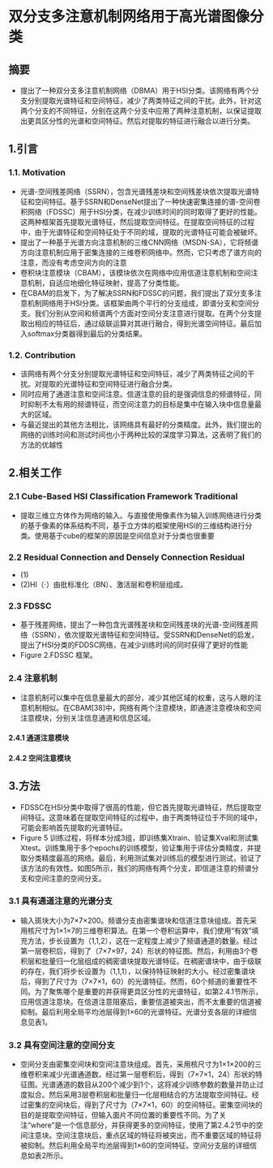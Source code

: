 # 双分支多注意机制网络用于高光谱图像分类 #
## 摘要 ##
- 提出了一种双分支多注意机制网络（DBMA）用于HSI分类。该网络有两个分支分别提取光谱特征和空间特征，减少了两类特征之间的干扰。此外，针对这两个分支的不同特征，分别在这两个分支中应用了两种注意机制，以保证提取出更具区分性的光谱和空间特征。然后对提取的特征进行融合以进行分类。
## 1.引言 ##
### 1.1. Motivation ###
- 光谱-空间残差网络（SSRN），包含光谱残差块和空间残差块依次提取光谱特征和空间特征。基于SSRN和DenseNet提出了一种快速密集连接的谱-空间卷积网络（FDSSC）用于HSI分类，在减少训练时间的同时取得了更好的性能。这两种框架首先提取光谱特征，然后提取空间特征。在提取空间特征的过程中，由于光谱特征和空间特征处于不同的域，提取的光谱特征可能会被破坏。
-  提出了一种基于光谱方向注意机制的三维CNN网络（MSDN-SA），它将频谱方向注意机制应用于密集连接的三维卷积网络中。然而，它只考虑了谱方向的注意，而没有考虑空间方向的注意
- 卷积块注意模块（CBAM），该模块依次在网络中应用信道注意机制和空间注意机制，自适应地细化特征映射，提高了分类性能。
- 在CBAM的启发下，为了解决SSRN和FDSSC的问题，我们提出了双分支多注意机制网络用于HSI分类。该框架由两个平行的分支组成，即谱分支和空间分支。我们分别从空间和频谱两个方面对空间分支注意进行提取。在两个分支提取出相应的特征后，通过级联运算对其进行融合，得到光谱空间特征。最后加入softmax分类器得到最后的分类结果。
### 1.2. Contribution ### 
- 该网络有两个分支分别提取光谱特征和空间特征，减少了两类特征之间的干扰。对提取的光谱特征和空间特征进行融合分类。
- 同时应用了通道注意和空间注意。信道注意的目的是强调信息的频谱特征，同时抑制不太有用的频谱特征，而空间注意力的目标是集中在输入块中信息量最大的区域。
- 与最近提出的其他方法相比，该网络具有最好的分类精度。此外，我们提出的网络的训练时间和测试时间也小于两种比较的深度学习算法，这表明了我们的方法的优越性
## 2.相关工作 ##
### 2.1 Cube-Based HSI Classification Framework Traditional ###
- 提取三维立方体作为网络的输入。与直接使用像素作为输入训练网络进行分类的基于像素的体系结构不同，基于立方体的框架使用HSI的三维结构进行分类。使用基于cube的框架的原因是空间信息对于分类也很重要
### 2.2 Residual Connection and Densely Connection Residual ###
- (1)
- (2)Hl（·）由批标准化（BN）、激活层和卷积层组成。
### 2.3 FDSSC ###
- 基于残差网络，提出了一种包含光谱残差块和空间残差块的光谱-空间残差网络（SSRN），依次提取光谱特征和空间特征。受SSRN和DenseNet的启发，提出了HSI分类的FDDSC网络，在减少训练时间的同时获得了更好的性能
- Figure 2.FDSSC 框架。  
### 2.4 注意机制 ###
- 注意机制可以集中在信息量最大的部分，减少其他区域的权重，这与人眼的注意机制相似。在CBAM[38]中，网络有两个注意模块，即通道注意模块和空间注意模块，分别关注信息通道和信息区域。
#### 2.4.1 通道注意模块 ####
#### 2.4.2 空间注意模块 ####
## 3.方法 ##
- FDSSC在HSI分类中取得了很高的性能，但它首先提取光谱特征，然后提取空间特征。这意味着在提取空间特征的过程中，由于两类特征位于不同的域中，可能会影响首先提取的光谱特征。
- Figure 5 训练过程，将样本分成3组，即训练集Xtrain、验证集Xval和测试集Xtest。训练集用于多个epochs的训练模型，验证集用于评估分类精度，并提取分类精度最高的网络。最后，利用测试集对训练后的模型进行测试，验证了该方法的有效性。如图5所示，我们的网络有两个分支，即信道注意的频谱分支和空间注意的空间分支。
### 3.1 具有通道注意的光谱分支 ###
- 输入斑块大小为7×7×200。频谱分支由密集谱块和信道注意块组成。首先采用核尺寸为1×1×7的三维卷积算法。在第一个卷积运算中，我们使用“有效”填充方法，步长设置为（1,1,2），这在一定程度上减少了频谱通道的数量。经过第一层卷积后，得到了（7×7×97，24）形状的特征图。然后，利用由3个卷积层和批量归一化层组成的稠密谱块提取光谱特征。在稠密谱块中，由于级联的存在，我们将步长设置为（1,1,1），以保持特征映射的大小。经过密集谱块后，得到了尺寸为（7×7×1，60）的光谱特征。然而，60个频道的重要性不同。为了聚焦哪个是重要的并获得更具区分性的光谱特征，如第2.4.1节所示，应用信道注意块。在信道注意阻塞后，重要信道被突出，而不太重要的信道被抑制。最后利用全局平均池层得到1×60的光谱特征。光谱分支各层的详细信息见表1。
### 3.2 具有空间注意的空间分支 ###
- 空间分支由密集空间块和空间注意块组成。首先，采用核尺寸为1×1×200的三维卷积来减少光谱通道数。经过第一层卷积后，得到（7×7×1，24）形状的特征图。光谱通道的数目从200个减少到1个，这将减少训练参数的数量并防止过度拟合。然后采用3层卷积层和批量归一化层相结合的方法提取空间特征。经过密集的空间块后，得到了尺寸为（7×7×1，60）的空间特征。密集空间块的目的是提取空间特征，但输入面片不同位置的重要性不同。为了关注“where”是一个信息部分，并获得更多的空间特征，使用了第2.4.2节中的空间注意块。空间注意块后，重点区域的特征将被突出，而不重要区域的特征将被抑制。然后利用全局平均池层得到1×60的空间特征。空间分支层的详细信息如表2所示。

